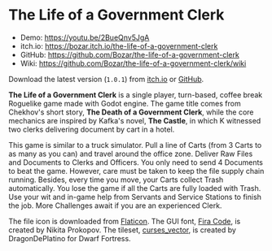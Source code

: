 # The Life of a Government Clerk

* Demo: https://youtu.be/2BueQnv5JgA
* itch.io: https://bozar.itch.io/the-life-of-a-government-clerk
* GitHub: https://github.com/Bozar/the-life-of-a-government-clerk
* Wiki: https://github.com/Bozar/the-life-of-a-government-clerk/wiki

Download the latest version (`1.0.1`) from [itch.io](https://bozar.itch.io/the-life-of-a-government-clerk) or [GitHub](https://github.com/Bozar/the-life-of-a-government-clerk/releases).                                                                     

**The Life of a Government Clerk** is a single player, turn-based, coffee break Roguelike game made with Godot engine. The game title comes from Chekhov's short story, **The Death of a Government Clerk**, while the core mechanics are inspired by Kafka's novel, **The Castle**, in which K witnessed two clerks delivering document by cart in a hotel.

This game is similar to a truck simulator. Pull a line of Carts (from 3 Carts to as many as you can) and travel around the office zone. Deliver Raw Files and Documents to Clerks and Officers. You only need to send 4 Documents to beat the game. However, care must be taken to keep the file supply chain running. Besides, every time you move, your Carts collect Trash automatically. You lose the game if all the Carts are fully loaded with Trash. Use your wit and in-game help from Servants and Service Stations to finish the job. More Challenges await if you are an experienced Clerk.

The file icon is downloaded from [Flaticon](https://www.flaticon.com/free-icon/ghost_526076). The GUI font, [Fira Code](https://github.com/tonsky/FiraCode), is created by Nikita Prokopov. The tileset, [curses_vector](http://www.bay12forums.com/smf/index.php?topic=161328.0), is created by DragonDePlatino for Dwarf Fortress.

